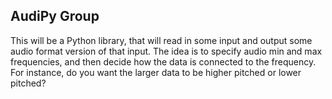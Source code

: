 ## AudiPy Group 

This will be a Python library, 
that will read in some input and output some audio format version of that input. 
The idea is to specify audio min and max frequencies, 
and then decide how the data is connected to the frequency. 
For instance, do you want the larger data to be higher pitched or lower pitched?
